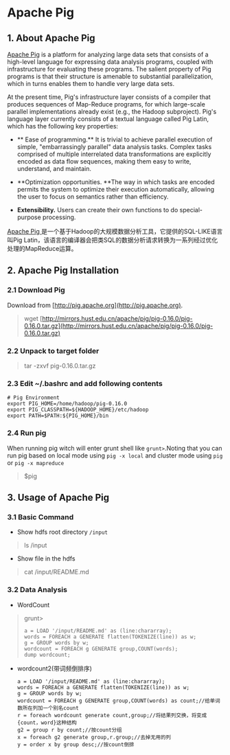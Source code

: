 # Apache Pig

## 1. About Apache Pig

[Apache Pig](http://pig.apache.org/) is a platform for analyzing large data sets that consists of a high-level language for expressing data analysis programs, coupled with infrastructure for evaluating these programs. The salient property of Pig programs is that their structure is amenable to substantial parallelization, which in turns enables them to handle very large data sets.

At the present time, Pig's infrastructure layer consists of a compiler that produces sequences of Map-Reduce programs, for which large-scale parallel implementations already exist \(e.g., the Hadoop subproject\). Pig's language layer currently consists of a textual language called Pig Latin, which has the following key properties:

* ** Ease of programming.** It is trivial to achieve parallel execution of simple, "embarrassingly parallel" data analysis tasks. Complex tasks comprised of multiple interrelated data transformations are explicitly encoded as data flow sequences, making them easy to write, understand, and maintain.

* **Optimization opportunities. **The way in which tasks are encoded permits the system to optimize their execution automatically, allowing the user to focus on semantics rather than efficiency.

* **Extensibility.** Users can create their own functions to do special-purpose processing.

[Apache Pig ](http://blog.fens.me/hadoop-family-roadmap/)是一个基于Hadoop的大规模数据分析工具，它提供的SQL-LIKE语言叫Pig Latin，该语言的编译器会把类SQL的数据分析请求转换为一系列经过优化处理的MapReduce运算。

## 2. Apache Pig Installation

### 2.1 Download Pig

Download from [http://pig.apache.org](http://pig.apache.org).

> wget [http://mirrors.hust.edu.cn/apache/pig/pig-0.16.0/pig-0.16.0.tar.gz](http://mirrors.hust.edu.cn/apache/pig/pig-0.16.0/pig-0.16.0.tar.gz)

### 2.2 Unpack to target folder

> tar -zxvf pig-0.16.0.tar.gz

### 2.3 Edit ~/.bashrc and add following contents

```
# Pig Environment
export PIG_HOME=/home/hadoop/pig-0.16.0
export PIG_CLASSPATH=${HADOOP_HOME}/etc/hadoop
export PATH=$PATH:${PIG_HOME}/bin
```

### 2.4 Run pig

When running pig witch will enter grunt shell like `grunt>`.Noting that you can run pig based on local mode using `pig -x local` and cluster mode using `pig` or `pig -x mapreduce`

> $pig

## 3. Usage of Apache Pig

### 3.1 Basic Command

* Show hdfs root directory `/input`

> ls /input

* Show file in the hdfs

> cat /input/README.md

### 3.2 Data Analysis

* WordCount

> grunt&gt;
>
> ```
> a = LOAD '/input/README.md' as (line:chararray);
> words = FOREACH a GENERATE flatten(TOKENIZE(line)) as w;
> g = GROUP words by w;
> wordcount = FOREACH g GENERATE group,COUNT(words);
> dump wordcount;
> ```

* wordcount2\(带词频倒排序\)

  ```
  a = LOAD '/input/README.md' as (line:chararray);
  words = FOREACH a GENERATE flatten(TOKENIZE(line)) as w;
  g = GROUP words by w;
  wordcount = FOREACH g GENERATE group,COUNT(words) as count;//给单词数所在列加一个别名count
  r = foreach wordcount generate count,group;//将结果列交换，将变成{count，word}这种结构
  g2 = group r by count;//按count分组
  x = foreach g2 generate group,r.group;//去掉无用的列
  y = order x by group desc;//按count倒排
  ```
